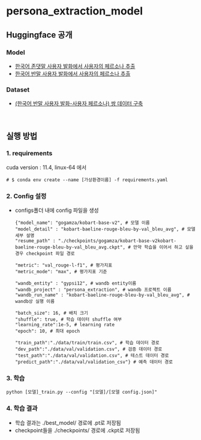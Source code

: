 # persona_extraction_model

## Huggingface 공개
### Model
- [한국어 존댓말 사용자 발화에서 사용자의 페르소나 추출](https://huggingface.co/NLPBada/kobart-chat-persona-extraction)
- [한국어 반말 사용자 발화에서 사용자의 페르소나 추출](https://huggingface.co/NLPBada/kobart-chat-persona-extraction-v2)
### Dataset
- [(한국어 반말 사용자 발화-사용자 페르소나) 쌍 데이터 구축](https://huggingface.co/datasets/NLPBada/korean-persona-chat-dataset/tree/main)

<br/>

## 실행 방법

### 1. requirements
cuda version : 11.4, linux-64 에서
```
# $ conda env create --name [가상환경이름] -f requirements.yaml
```

### 2. Config 설정
- configs폴더 내에 config 파일을 생성
  ```
  {"model_name": "gogamza/kobart-base-v2", # 모델 이름
  "model_detail" : "kobart-baeline-rouge-bleu-by-val_bleu_avg", # 모델 세부 설명
  "resume_path" : "./checkpoints/gogamza/kobart-base-v2kobart-baeline-rouge-bleu-by-val_bleu_avg.ckpt", # 만약 학습을 이어서 하고 싶을 경우 checkpoint 파일 경로
  
  "metric": "val_rouge-l-f1", # 평가지표
  "metric_mode": "max", # 평가지표 기준

  "wandb_entity" : "gypsi12", # wandb entity이름
  "wandb_project" : "persona_extraction", # wandb 프로젝트 이름
  "wandb_run_name" : "kobart-baeline-rouge-bleu-by-val_bleu_avg", # wandb상 실행 이름
  
  "batch_size": 16, # 배치 크기
  "shuffle": true, # 학습 데이터 shuffle 여부
  "learning_rate":1e-5, # learning rate
  "epoch": 10, # 최대 epoch
  
  "train_path":"./data/train/train.csv", # 학습 데이터 경로
  "dev_path":"./data/val/validation.csv", # 검증 데이터 경로
  "test_path":"./data/val/validation.csv", # 테스트 데이터 경로
  "predict_path":"./data/val/validation_csv"} # 예측 데이터 경로
  ```

### 3. 학습
```
python [모델]_train.py --config "[모델]/[모델 config.json]"
```

### 4. 학습 결과
- 학습 결과는 ./best_model/ 경로에 .pt로 저장됨
- checkpoint들을 ./checkpoints/ 경로에 .ckpt로 저장됨
